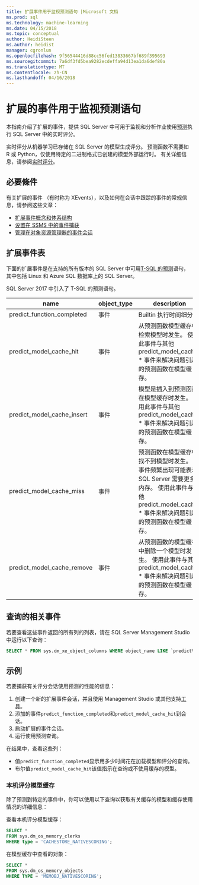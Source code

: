 ```yaml
---
title: 扩展事件用于监视预测语句 |Microsoft 文档
ms.prod: sql
ms.technology: machine-learning
ms.date: 04/15/2018
ms.topic: conceptual
author: HeidiSteen
ms.author: heidist
manager: cgronlun
ms.openlocfilehash: 9f56544416d88cc56fed13833667bf689f395693
ms.sourcegitcommit: 7a6df3fd5bea9282ecdeffa94d13ea1da6def80a
ms.translationtype: MT
ms.contentlocale: zh-CN
ms.lasthandoff: 04/16/2018
---
```

# <a name="extended-events-for-monitoring-predict-statements"></a>扩展的事件用于监视预测语句

本指南介绍了扩展的事件，提供 SQL Server 中可用于监视和分析作业使用[预测](https://docs.microsoft.com/sql/t-sql/queries/predict-transact-sql)执行 SQL Server 中的实时评分。

实时评分从机器学习已存储在 SQL Server 的模型生成评分。 预测函数不需要如 R 或 Python，仅使用特定的二进制格式已创建的模型外部运行时。 有关详细信息，请参阅[实时评分](https://docs.microsoft.com/sql/advanced-analytics/real-time-scoring)。

## <a name="prerequisites"></a>必要條件

有关扩展的事件 （有时称为 XEvents），以及如何在会话中跟踪的事件的常规信息，请参阅这些文章：

+ [扩展事件概念和体系结构](https://docs.microsoft.com/sql/relational-databases/extended-events/extended-events)
+ [设置在 SSMS 中的事件捕获](https://docs.microsoft.com/sql/relational-databases/extended-events/quick-start-extended-events-in-sql-server)
+ [管理在对象资源管理器的事件会话](https://docs.microsoft.com/sql/relational-databases/extended-events/manage-event-sessions-in-the-object-explorer)

## <a name="table-of-extended-events"></a>扩展事件表

下面的扩展事件是在支持的所有版本的 SQL Server 中可用[T-SQL 的预测](https://docs.microsoft.com/sql/t-sql/queries/predict-transact-sql)语句，其中包括 Linux 和 Azure SQL 数据库上的 SQL Server。 

SQL Server 2017 中引入了 T-SQL 的预测语句。 

|name |object_type|description| 
|----|----|----|
|predict_function_completed |事件  |Builtin 执行时间细分|
|predict_model_cache_hit |事件|从预测函数模型缓存中检索模型时发生。 使用此事件与其他 predict_model_cache_ * 事件来解决问题引起的预测函数在模型缓存。|
|predict_model_cache_insert |事件  |   模型是插入到预测函数在模型缓存时发生。 使用此事件与其他 predict_model_cache_ * 事件来解决问题引起的预测函数在模型缓存。    |
|predict_model_cache_miss   |事件|预测函数在模型缓存中找不到模型时发生。 此事件频繁出现可能表示 SQL Server 需要更多内存。 使用此事件与其他 predict_model_cache_ * 事件来解决问题引起的预测函数在模型缓存。|
|predict_model_cache_remove |事件| 从预测函数的模型缓存中删除一个模型时发生。 使用此事件与其他 predict_model_cache_ * 事件来解决问题引起的预测函数在模型缓存。|

## <a name="query-for-related-events"></a>查询的相关事件

若要查看这些事件返回的所有列的列表，请在 SQL Server Management Studio 中运行以下查询：

```sql
SELECT * FROM sys.dm_xe_object_columns WHERE object_name LIKE `predict%'
```

## <a name="examples"></a>示例

若要捕获有关评分会话使用预测的性能的信息：

1. 创建一个新的扩展事件会话，并且使用 Management Studio 或其他支持[工具](https://docs.microsoft.com/sql/relational-databases/extended-events/extended-events-tools)。
2. 添加的事件`predict_function_completed`和`predict_model_cache_hit`到会话。
3. 启动扩展的事件会话。
4. 运行使用预测查询。

在结果中，查看这些列：

+ 值`predict_function_completed`显示用多少时间花在加载模型和评分的查询。
+ 布尔值`predict_model_cache_hit`该值指示在查询或不使用缓存的模型。 

### <a name="native-scoring-model-cache"></a>本机评分模型缓存

除了预测到特定的事件中，你可以使用以下查询以获取有关缓存的模型和缓存使用情况的详细信息：

查看本机评分模型缓存：

```sql
SELECT *
FROM sys.dm_os_memory_clerks
WHERE type = 'CACHESTORE_NATIVESCORING';
```

在模型缓存中查看的对象：

```sql
SELECT *
FROM sys.dm_os_memory_objects
WHERE TYPE = 'MEMOBJ_NATIVESCORING';
```

